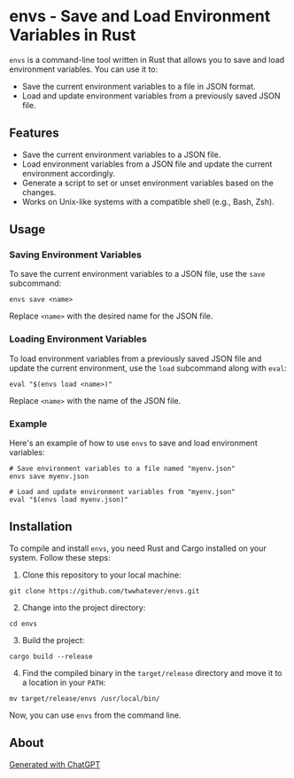 # envs - Save and Load Environment Variables in Rust

`envs` is a command-line tool written in Rust that allows you to save and load environment variables. You can use it to:

- Save the current environment variables to a file in JSON format.
- Load and update environment variables from a previously saved JSON file.

## Features

- Save the current environment variables to a JSON file.
- Load environment variables from a JSON file and update the current environment accordingly.
- Generate a script to set or unset environment variables based on the changes.
- Works on Unix-like systems with a compatible shell (e.g., Bash, Zsh).

## Usage

### Saving Environment Variables

To save the current environment variables to a JSON file, use the `save` subcommand:

```shell
envs save <name>
```

Replace `<name>` with the desired name for the JSON file.

### Loading Environment Variables

To load environment variables from a previously saved JSON file and update the current environment, use the `load` subcommand along with `eval`:

```shell
eval "$(envs load <name>)"
```

Replace `<name>` with the name of the JSON file.

### Example

Here's an example of how to use `envs` to save and load environment variables:

```shell
# Save environment variables to a file named "myenv.json"
envs save myenv.json

# Load and update environment variables from "myenv.json"
eval "$(envs load myenv.json)"
```

## Installation

To compile and install `envs`, you need Rust and Cargo installed on your system. Follow these steps:

1. Clone this repository to your local machine:

```shell
git clone https://github.com/twwhatever/envs.git
```

2. Change into the project directory:

```shell
cd envs
```

3. Build the project:

```shell
cargo build --release
```

4. Find the compiled binary in the `target/release` directory and move it to a location in your `PATH`:

```shell
mv target/release/envs /usr/local/bin/
```

Now, you can use `envs` from the command line.

## About

[Generated with ChatGPT](https://chat.openai.com/share/17b6f1ad-8e2d-41c9-b9a0-176692ba86bc)
